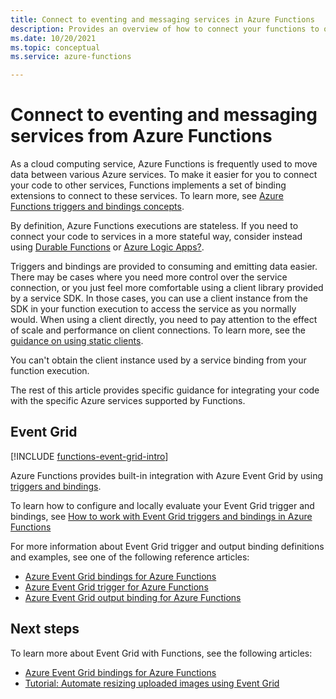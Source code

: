 ```yaml
---
title: Connect to eventing and messaging services in Azure Functions
description: Provides an overview of how to connect your functions to other messaging and event-driven services in Azure, such as Azure Service Bus, Azure Event Grid, and Azure Event Hubs. 
ms.date: 10/20/2021
ms.topic: conceptual
ms.service: azure-functions

---
```


# Connect to eventing and messaging services from Azure Functions

As a cloud computing service, Azure Functions is frequently used to move data between various Azure services. To make it easier for you to connect your code to other services, Functions implements a set of binding extensions to connect to these services. To learn more, see [Azure Functions triggers and bindings concepts](functions-triggers-bindings.md).

By definition, Azure Functions executions are stateless. If you need to connect your code to services in a more stateful way, consider instead using [Durable Functions](durable/durable-functions-overview.md) or [Azure Logic Apps?](../logic-apps/logic-apps-overview.md). 

Triggers and bindings are provided to consuming and emitting data easier. There may be cases where you need more control over the service connection, or you just feel more comfortable using a client library provided by a service SDK. In those cases, you can use a client instance from the SDK in your function execution to access the service as you normally would. When using a client directly, you need to pay attention to the effect of scale and performance on client connections. To learn more, see the [guidance on using static clients](manage-connections.md#static-clients). 

You can't obtain the client instance used by a service binding from your function execution. 

The rest of this article provides specific guidance for integrating your code with the specific Azure services supported by Functions.     

## Event Grid

[!INCLUDE [functions-event-grid-intro](../../includes/functions-event-grid-intro.md)]

Azure Functions provides built-in integration with Azure Event Grid by using [triggers and bindings](functions-triggers-bindings.md). 

To learn how to configure and locally evaluate your Event Grid trigger and bindings, see [How to work with Event Grid triggers and bindings in Azure Functions](event-grid-how-tos.md) 

For more information about Event Grid trigger and output binding definitions and examples, see one of the following reference articles:

+ [Azure Event Grid bindings for Azure Functions](functions-bindings-event-grid.md)
+ [Azure Event Grid trigger for Azure Functions](functions-bindings-event-grid-trigger.md) 
+ [Azure Event Grid output binding for Azure Functions](functions-bindings-event-grid-output.md)  



## Next steps

To learn more about Event Grid with Functions, see the following articles:

+ [Azure Event Grid bindings for Azure Functions](functions-bindings-event-grid.md)
+ [Tutorial: Automate resizing uploaded images using Event Grid](../event-grid/resize-images-on-storage-blob-upload-event.md?toc=%2fazure%2fazure-functions%2ftoc.json)